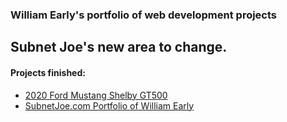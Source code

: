 <h3>William Early's portfolio of web development projects</h3>

<h2>Subnet Joe's new area to change.</h2>

<h4>Projects finished:</h4>
<ul>
  <li><a href="https://subnetjoe.com/GT500">2020 Ford Mustang Shelby GT500</a></li>
  <li><a href="https://subnetjoe.com">SubnetJoe.com Portfolio of William Early</a></li>
<ul>

